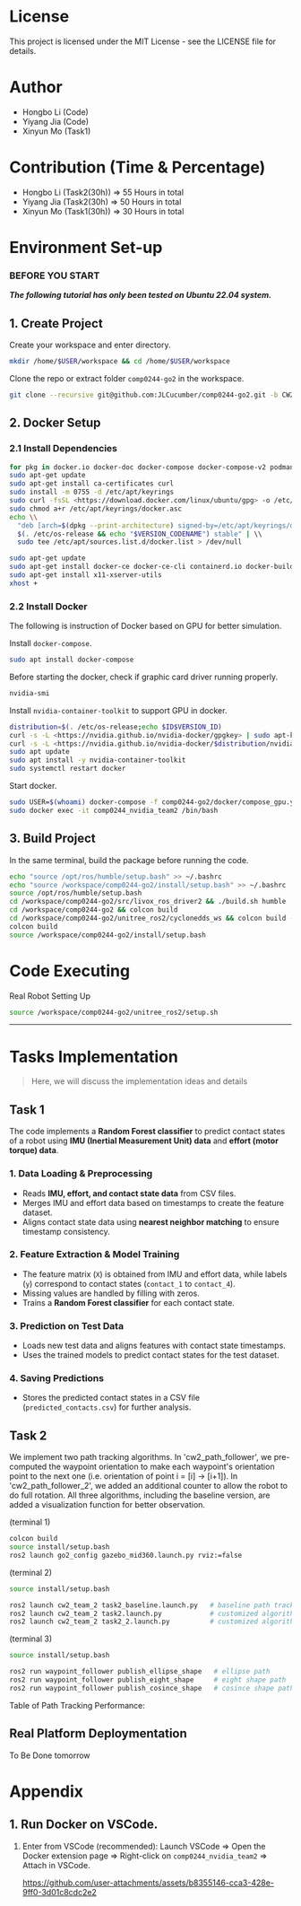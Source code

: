 # License

This project is licensed under the MIT License - see the LICENSE file for details.

# Author

- Hongbo Li (Code)
- Yiyang Jia (Code)
- Xinyun Mo (Task1)

# Contribution  (Time & Percentage)

- Hongbo Li (Task2(30h)) => 55 Hours in total
- Yiyang Jia  (Task2(30h) => 50 Hours in total
- Xinyun Mo  (Task1(30h)) => 30 Hours in total

# Environment Set-up

### BEFORE YOU START

***The following tutorial has only been tested on Ubuntu 22.04 system.***

## 1. Create Project

Create your workspace and enter directory.

```bash
mkdir /home/$USER/workspace && cd /home/$USER/workspace

```

Clone the repo or extract folder `comp0244-go2` in the workspace. 

```bash
git clone --recursive git@github.com:JLCucumber/comp0244-go2.git -b CW2

```

## 2. Docker Setup

### 2.1 Install Dependencies

```bash
for pkg in docker.io docker-doc docker-compose docker-compose-v2 podman-docker containerd runc; do sudo apt-get remove $pkg; done
sudo apt-get update
sudo apt-get install ca-certificates curl
sudo install -m 0755 -d /etc/apt/keyrings
sudo curl -fsSL <https://download.docker.com/linux/ubuntu/gpg> -o /etc/apt/keyrings/docker.asc
sudo chmod a+r /etc/apt/keyrings/docker.asc
echo \\
  "deb [arch=$(dpkg --print-architecture) signed-by=/etc/apt/keyrings/docker.asc] <https://download.docker.com/linux/ubuntu> \\
  $(. /etc/os-release && echo "$VERSION_CODENAME") stable" | \\
  sudo tee /etc/apt/sources.list.d/docker.list > /dev/null

sudo apt-get update
sudo apt-get install docker-ce docker-ce-cli containerd.io docker-buildx-plugin docker-compose-plugin
sudo apt-get install x11-xserver-utils
xhost +
```

### 2.2 Install Docker

The following is instruction of Docker based on GPU for better simulation.


Install `docker-compose`.

```bash
sudo apt install docker-compose
```

Before starting the docker, check if graphic card driver running properly.

```bash
nvidia-smi
```

Install `nvidia-container-toolkit` to support GPU in docker.

```bash
distribution=$(. /etc/os-release;echo $ID$VERSION_ID)
curl -s -L <https://nvidia.github.io/nvidia-docker/gpgkey> | sudo apt-key add -
curl -s -L <https://nvidia.github.io/nvidia-docker/$distribution/nvidia-docker.list> | sudo tee /etc/apt/sources.list.d/nvidia-docker.list
sudo apt update
sudo apt install -y nvidia-container-toolkit
sudo systemctl restart docker
```

Start docker.

```bash
sudo USER=$(whoami) docker-compose -f comp0244-go2/docker/compose_gpu.yml up -d
sudo docker exec -it comp0244_nvidia_team2 /bin/bash
```

## 3. Build Project

In the same terminal, build the package before running the code.

```bash
echo "source /opt/ros/humble/setup.bash" >> ~/.bashrc
echo "source /workspace/comp0244-go2/install/setup.bash" >> ~/.bashrc
source /opt/ros/humble/setup.bash
cd /workspace/comp0244-go2/src/livox_ros_driver2 && ./build.sh humble
cd /workspace/comp0244-go2 && colcon build
cd /workspace/comp0244-go2/unitree_ros2/cyclonedds_ws && colcon build --packages-select cyclonedds
colcon build
source /workspace/comp0244-go2/install/setup.bash
```



# Code Executing
Real Robot Setting Up
```bash
source /workspace/comp0244-go2/unitree_ros2/setup.sh
```


---

# Tasks Implementation

> Here, we will discuss the implementation ideas and details

## Task 1

The code implements a **Random Forest classifier** to predict contact states of a robot using **IMU (Inertial Measurement Unit) data** and **effort (motor torque) data**.  

### 1. Data Loading & Preprocessing  
- Reads **IMU, effort, and contact state data** from CSV files.  
- Merges IMU and effort data based on timestamps to create the feature dataset.  
- Aligns contact state data using **nearest neighbor matching** to ensure timestamp consistency.  

### 2. Feature Extraction & Model Training  
- The feature matrix (`X`) is obtained from IMU and effort data, while labels (`y`) correspond to contact states (`contact_1` to `contact_4`).  
- Missing values are handled by filling with zeros.  
- Trains a **Random Forest classifier** for each contact state.  

### 3. Prediction on Test Data  
- Loads new test data and aligns features with contact state timestamps.  
- Uses the trained models to predict contact states for the test dataset.  

### 4. Saving Predictions  
- Stores the predicted contact states in a CSV file (`predicted_contacts.csv`) for further analysis.  


## Task 2

We implement two path tracking algorithms. In 'cw2_path_follower', we pre-computed the waypoint orientation to make each waypoint's orientation point to the next one (i.e. orientation of point i = [i] -> [i+1]). In 'cw2_path_follower_2', we added an additional counter to allow the robot to do full rotation. All three algorithms, including the baseline version, are added a visualization function for better observation. 


(terminal 1) 
```bash
colcon build
source install/setup.bash
ros2 launch go2_config gazebo_mid360.launch.py rviz:=false
```

(terminal 2)
```bash
source install/setup.bash

ros2 launch cw2_team_2 task2_baseline.launch.py   # baseline path tracking algorithm
ros2 launch cw2_team_2 task2.launch.py            # customized algorithm 1
ros2 launch cw2_team_2 task2_2.launch.py          # customized algorithm 2
```

(terminal 3)
```bash
source install/setup.bash

ros2 run waypoint_follower publish_ellipse_shape   # ellipse path
ros2 run waypoint_follower publish_eight_shape     # eight shape path
ros2 run waypoint_follower publish_cosince_shape   # cosince shape path
```

Table of Path Tracking Performance:



## Real Platform Deploymentation

To Be Done tomorrow

# Appendix

## 1. Run Docker on VSCode.

1. Enter from VSCode (recommended):
Launch VSCode ⇒ Open the Docker extension page ⇒ Right-click on `comp0244_nvidia_team2` ⇒ Attach in VSCode.
    
    https://github.com/user-attachments/assets/b8355146-cca3-428e-9ff0-3d01c8cdc2e2
    
